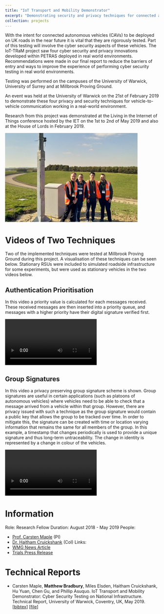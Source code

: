 ```yaml
---
title: "IoT Transport and Mobility Demonstrator"
excerpt: "Demonstrating security and privacy techniques for connected autonomous vehicles in a real-world environment.<br/>Duration: August 2018 - May 2019"
collection: projects
---
```


With the intent for connected autonomous vehicles (CAVs) to be deployed on UK roads in the near future it is vital that they are rigorously tested. Part of this testing will involve the cyber security aspects of these vehicles. The IoT-TRaM project saw four cyber security and privacy innovations developed within PETRAS deployed in real world environments. Recommendations were made in our final report to reduce the barriers of entry and ways to improve the experience of performing cyber security testing in real world environments.

Testing was performed on the campuses of the University of Warwick, University of Surrey and at Millbrook Proving Ground.

An event was held at the University of Warwick on the 21st of February 2019 to demonstrate these four privacy and security techniques for vehicle-to-vehicle communication working in a real-world environment.

Research from this project was demonstrated at the Living in the Internet of Things conference hosted by the IET on the 1st to 2nd of May 2019 and also at the House of Lords in February 2019.

![Project Team](/images/iot-tram-team.jpg)

# Videos of Two Techniques

Two of the implemented techniques were tested at Millbrook Proving Ground during this project. A visualisation of these techniques can be seen below. Stationary RSUs were included to simulated roadside infrastructure for some experiments, but were used as stationary vehicles in the two videos below.

## Authentication Prioritisation

In this video a priority value is calculated for each messages received. These received messages are then inserted into a priority queue, and messages with a higher priority have their digital signature verified first.

<video controls="" style="max-width: 100%; max-height: 100%;"><source src="https://warwick.ac.uk/fac/sci/dcs/people/matthew_bradbury/projects/iot-tram/millbrook-oppauth-2019-04-12-am-txrx.webm" type="video/webm"/></video>

## Group Signatures

In this video a privacy preserving group signature scheme is shown. Group signatures are useful in certain applications (such as platoons of autonomous vehicles) where vehicles need to be able to check that a message arrived from a vehicle within that group. However, there are privacy issued with such a technique as the group signature would contain a public key that allows the group to be tracked over time. In order to mitigate this, the signature can be created with time or location varying information that remains the same for all members of the group. In this example, a timestamp that changes periodically is used to provide a unique signature and thus long-term untraceability. The change in identity is represented by a change in colour of the vehicles.

<video controls="" style="max-width: 100%; max-height: 100%;"><source src="https://warwick.ac.uk/fac/sci/dcs/people/matthew_bradbury/projects/iot-tram/millbrook-grpsig-2019-04-12-pm-txrx.mp4" type="video/mp4"/></video>

# Information

Role: Research Fellow
Duration: August 2018 - May 2019
People:
 * [Prof. Carsten Maple](https://warwick.ac.uk/fac/sci/wmg/people/profile/?wmgid=1102) (PI)
 * [Dr. Haitham Cruickshank](https://www.surrey.ac.uk/people/haitham-cruickshank) (CoI)
Links:
 * [WMG News Article](https://warwick.ac.uk/fac/sci/wmg/mediacentre/news/newsitem?id=8a1785d86d3ece05016d3f4743ed0da2&tag=Carsten%20Maple)
 * [Trials Press Release](https://warwick.ac.uk/newsandevents/pressreleases/cyber_security_of/)

# Technical Reports

 *  Carsten Maple, **Matthew Bradbury**, Miles Elsden, Haitham Cruickshank, Hu Yuan, Chen Gu, and Phillip Asuquo. IoT Transport and Mobility Demonstrator: Cyber Security Testing on National Infrastructure. Technical Report, University of Warwick, Coventry, UK, May 2019.  
[[bibtex](https://github.com/MBradbury/publications/raw/master/bibtex/Maple_2019_IoTTransportMobility.bib)] [[file](https://github.com/MBradbury/publications/raw/master/papers/IoT_TRaM_Report.pdf)] 
